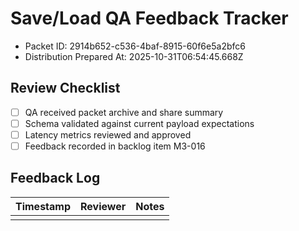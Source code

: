# Save/Load QA Feedback Tracker

- Packet ID: 2914b652-c536-4baf-8915-60f6e5a2bfc6
- Distribution Prepared At: 2025-10-31T06:54:45.668Z

## Review Checklist
- [ ] QA received packet archive and share summary
- [ ] Schema validated against current payload expectations
- [ ] Latency metrics reviewed and approved
- [ ] Feedback recorded in backlog item M3-016

## Feedback Log
| Timestamp | Reviewer | Notes |
| --- | --- | --- |
| | | |
